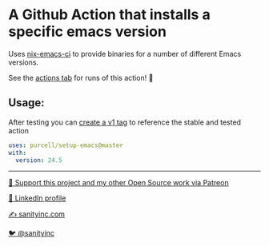 # A Github Action that installs a specific emacs version

Uses [nix-emacs-ci](https://github.com/purcell/nix-emacs-ci) to provide binaries for a number of different Emacs versions.

See the [actions tab](https://github.com/purcell/setup-emacs) for runs of this action! :rocket:

## Usage:

After testing you can [create a v1 tag](https://github.com/actions/toolkit/blob/master/docs/action-versioning.md) to reference the stable and tested action

```yaml
uses: purcell/setup-emacs@master
with:
  version: 24.5
```

<hr>


[💝 Support this project and my other Open Source work via Patreon](https://www.patreon.com/sanityinc)

[💼 LinkedIn profile](https://uk.linkedin.com/in/stevepurcell)

[✍ sanityinc.com](http://www.sanityinc.com/)

[🐦 @sanityinc](https://twitter.com/sanityinc)

